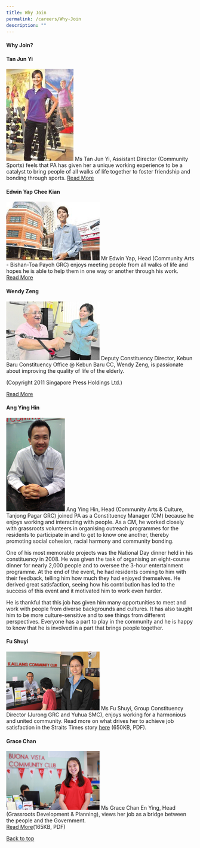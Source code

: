 ```yaml
---
title: Why Join
permalink: /careers/Why-Join
description: ""
---
```

#### Why Join?

#### Tan Jun Yi <br>
  ![](/images/Careers/Tan%20Jun%20Yi.jpg)
Ms Tan Jun Yi, Assistant Director (Community Sports) feels that PA has given her a unique working experience to be a catalyst to bring people of all walks of life together to foster friendship and bonding through sports.
[Read More](/files/Careers/story-tan-jun-yi.pdf)

#### Edwin Yap Chee Kian <br>
 ![](/images/Careers/Edwin%20Yap%20Chee%20Kian.png)
Mr Edwin Yap, Head (Community Arts - Bishan-Toa Payoh GRC) enjoys meeting people from all walks of life and hopes he is able to help them in one way or another through his work.<br>
[Read More](/files/Careers/story-edwin-yap-chee-kian.pdf)

#### Wendy Zeng<br>
![](/images/Careers/Wendy%20Zeng.jpg)
Deputy Constituency Director, Kebun Baru Constituency Office @ Kebun Baru CC, Wendy Zeng, is passionate about improving the quality of life of the elderly. 

(Copyright 2011 Singapore Press Holdings Ltd.)

[Read More](/files/Careers/story-wendy-zeng.pdf)

#### Ang Ying Hin<br>
![](/images/Careers/Ang%20Ying%20Hin.png)
 Ang Ying Hin, Head (Community Arts & Culture, Tanjong Pagar GRC) joined PA as a Constituency Manager (CM) because he enjoys working and interacting with people. As a CM, he worked closely with grassroots volunteers in organising outreach programmes for the residents to participate in and to get to know one another, thereby promoting social cohesion, racial harmony and community bonding.

One of his most memorable projects was the National Day dinner held in his constituency in 2008. He was given the task of organising an eight-course dinner for nearly 2,000 people and to oversee the 3-hour entertainment programme. At the end of the event, he had residents coming to him with their feedback, telling him how much they had enjoyed themselves. He derived great satisfaction, seeing how his contribution has led to the success of this event and it motivated him to work even harder.

He is thankful that this job has given him many opportunities to meet and work with people from diverse backgrounds and cultures. It has also taught him to be more culture-sensitive and to see things from different perspectives. Everyone has a part to play in the community and he is happy to know that he is involved in a part that brings people together.

#### Fu Shuyi<br>
![](/images/Careers/Fu%20Shuyi.jpg)
 Ms Fu Shuyi, Group Constituency Director (Jurong GRC and Yuhua SMC), enjoys working for a harmonious and united community. Read more on what drives her to achieve job satisfaction in the Straits Times story [here](//) (650KB, PDF).

#### Grace Chan<br>
![](/images/Careers/Grace%20Chan.png)
Ms Grace Chan En Ying, Head (Grassroots Development & Planning), views her job as a bridge between the people and the Government. <br>
[Read More](//)(165KB, PDF)

[ Back to top](#1)